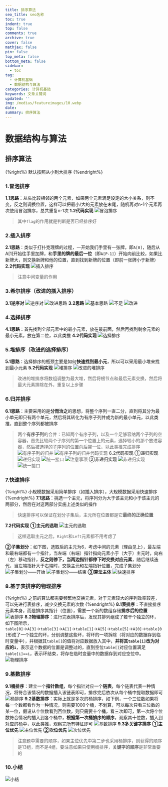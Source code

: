 ```yaml
---
title: 排序算法
seo_title: seo名称
toc: true
indent: true
top: false
comments: true
archive: true
cover: false
mathjax: false
pin: false
top_meta: false
bottom_meta: false
sidebar:
  - toc
tag:
  - 计算机基础
  - 数据结构与算法
categories: 计算机基础
keywords: 文章关键词
updated: ''
img: /medias/featureimages/10.webp
date:
summary: 排序算法
---
```

# 数据结构与算法
## 排序算法
{%right%}
默认按照从小到大排序
{%endright%}
### 1.冒泡排序
**1.1思路**：从头比较相邻的两个元素，如果两个元素满足设定的大小关系，则不变，反之则调换位置，这样可以把最小/大的元素放在末尾，随机再对n-1个元素再次使用冒泡排序，总共重复n-1次
**1.2代码实现**
![冒泡排序](/image/sjjg_39.png)
>其中`flag`的作用就是判断是否已经排序好

### 2.插入排序
**2.1思路**：类似于打扑克理牌的过程，一开始我们手里有一张牌，即`A[0]`，随后从A[1]开始往手里加牌，和**手里的牌的最后一位**（即`A[P-1]`）开始向前比较，如果比新牌大，则交换新牌和他的位置，直到找到新牌的位置（即前一张牌小于新牌）
**2.2代码实现**
![插入排序](/image/sjjg_40.png)
>注意中间变量的作用

### 3.希尔排序（改进的插入排序）
**3.1逆序对**
![逆序对](/image/sjjg_41.png)
![改进思路](/image/sjjg_42.png)
**3.2思路**
![基本思路](/image/sjjg_43.png)
![不足](/image/sjjg_44.png)
![改进](/image/sjjg_45.png)

### 4.选择排序
**4.1思路**：首先找到全部元素中的最小元素，放在最前面，然后再找到剩余元素的最小元素，放在第二位，以此类推
**4.2代码实现**
![选择排序](/image/sjjg_46.png)

### 5.堆排序（改进的选择排序）
**5.1思路**：选择排序的瓶颈主要是如何**快速找到最小元**，所以可以采用最小堆来找到最小元素
**5.2代码实现**
![堆排序](/image/sjjg_47.png)
![改进的堆排序](/image/sjjg_48.png)
>改进的堆排序将数组调整为最大堆，然后将根节点和最后元素交换，然后将最大元素排除在外，重复以上步骤

### 6.归并排序
**6.1思路**：主要采用的是**分而治之**的思想，将整个序列一直二分，直到将其分为最小单元即只有两个单元，然后将其转化为有序子列并成为新的最小单元，以此类推，直到整个序列都被排序
>两个**有序子列**的合并：已知两个有序子列，以及一个足够容纳两个子列的空容器，首先比较两个子序列的第一个位置上的元素，选择较小的那个放进容器，然后被选择的子序列的位置向后挪一位，以此类推完成排序
![有序子列的归并](/image/sjjg_49.png)
![有序子列的归并代码实现](/image/sjjg_50.png)
**6.2代码实现**
**①递归实现**
![递归实现](/image/sjjg_51.png)
![统一接口](/image/sjjg_52.png)
![注意事项](/image/sjjg_53.png)
**②非递归实现**
![非递归实现](/image/sjjg_54.png)
![统一接口](/image/sjjg_55.png)

### 7.快速排序
{%right%}
小规模数据采用简单排序（如插入排序），大规模数据采用快速排序
{%endright%}
**7.1思路**：挑选一个主元，将序列分为大于该主元和小于该主元的两部分，然后在对这两部分实施上述类似的操作
>快速排序可以保证在划分子集后，主元所在位置都是它**最终的正确位置**

**7.2代码实现**
**①主元的选取**
![主元的选取](/image/sjjg_56.png)
>这样选取主元之后，`Right`和`Left`元素都不用考虑了

**②子集划分**：如下图，选取后的主元为6，考虑中间的元素（理由见上），最左端和最右端都有一个指针，当左端（右端）指针指向元素小于（大于）主元时，向右（左）移动指针，**反之则停下，当两边指针都停下时交换对应元素**，随后继续迭代，当左端指针大于右端时，交换主元和左端指针位置，完成子集划分
![子集划分——开始](/image/sjjg_57.png)
![子集划分——结束](/image/sjjg_58.png)
**③算法主体**
![快速排序](/image/sjjg_59.png)
### 8.基于表排序的物理排序
{%right%}
之前的算法都需要频繁地交换元素，对于元素较大的序列效率较差，可以先进行表排序，减少交换元素的次数
{%endright%}
**8.1表排序**：不直接排序元素本身，而是排序其指针（位置），需要一个新的数组存储**排序后的位置**
![表排序](/image/sjjg_60.png)
**8.2物理排序**：进行完表排序后，发现其排列组成了若干个独立的环，如下图所示，`table[0]`→`A[3]`→`table[3]`→`A[1]`→`table[1]`→`A[5]`→`table[5]`→`A[0]`→`table[0]`形成了一个独立的环，分别调整这些环，将环的一项拆除（将对应的数据存到临时变量中），并根据其`table[]`的值将对应数据放入其中，**并将其`table[i]`改为对应的`i`**，表示这个数据的位置是调整过的，直到空位`table[]`对应位置满足`table[i]==i`，表示环结束，将存在临时变量中的数据存到对应空位中。
![物理排序](/image/sjjg_61.png)
### 9.基数排序
**9.1桶排序**：建立一个**指针数组**，每个指针对应一个**链表**，每个链表代表一种情况，将符合该情况的数据插入该链表即可，排序完后依次从每个桶中提取数据即可
![桶排序](/image/sjjg_62.png)
**9.2基数排序**：实际上就是多次的桶排序，如下例，一个三位数如果将每一个数都看作为一种情况，则需要1000个桶，不划算，可以每次只看三位数的某一位，假设从个位数看到百位数，则只需要十个桶，看三次即可，第一次将个位数符合情况的插入到各个桶中，**根据第一次桶排序的顺序**，观察其十位数，插入到对应的桶中，以此类推，观察完所有特征即可
![基数排序](/image/sjjg_63.png)
**9.3多关键字排序**
**①主位优先**
![主位优先](/image/sjjg_64.png)
**②次位优先**
![次位优先](/image/sjjg_65.png)

>注意题中需要的顺序，如果主位优先中第二步也采用桶排序，则获得的顺序是13组，而不是4组，要注意如果只使用桶排序，**关键字的顺序**是非常重要的

### 10.小结
![小结](/image/sjjg_66.png)